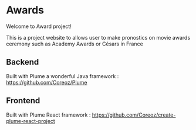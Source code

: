 Awards
=============

Welcome to Award project!

This is a project website to allows user to make pronostics on movie awards ceremony such as Academy Awards or Césars in France

Backend
------------
Built with Plume a wonderful Java framework :
https://github.com/Coreoz/Plume

Frontend
------------
Built with Plume React framework :
https://github.com/Coreoz/create-plume-react-project
